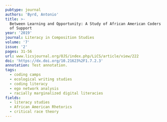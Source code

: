```yaml
---
pubtype: journal
authors: 'Byrd, Antonio'
title: >-
  Between Learning and Opportunity: A Study of African American Coders’ Networks
  of Support
year: '2019'
journal: Literacy in Composition Studies
volume: '7'
issue: '2'
pages: 31-56
url: www.licsjournal.org/OJS/index.php/LiCS/article/view/222
doi: 'https://dx.doi.org/10.21623%2F1.7.2.3'
annotation: Test annotation.
tags:
  - coding camps
  - ecological writing studies
  - coding literacy
  - ego network analysis
  - racially marginalized digital literacies
fields:
  - literacy studies
  - African American Rhetorics
  - critical race theory
---
```

